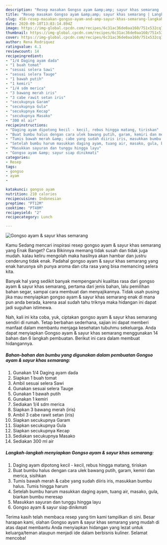 ```yaml
---
description: "Resep masakan Gongso ayam &amp;amp; sayur khas semarang | Langkah Membuat Gongso ayam &amp;amp; sayur khas semarang Yang Enak Dan Mudah"
title: "Resep masakan Gongso ayam &amp;amp; sayur khas semarang | Langkah Membuat Gongso ayam &amp;amp; sayur khas semarang Yang Enak Dan Mudah"
slug: 458-resep-masakan-gongso-ayam-and-amp-sayur-khas-semarang-langkah-membuat-gongso-ayam-and-amp-sayur-khas-semarang-yang-enak-dan-mudah
date: 2020-09-10T13:03:14.894Z
image: https://img-global.cpcdn.com/recipes/6c31ac36de0aa160/751x532cq70/gongso-ayam-sayur-khas-semarang-foto-resep-utama.jpg
thumbnail: https://img-global.cpcdn.com/recipes/6c31ac36de0aa160/751x532cq70/gongso-ayam-sayur-khas-semarang-foto-resep-utama.jpg
cover: https://img-global.cpcdn.com/recipes/6c31ac36de0aa160/751x532cq70/gongso-ayam-sayur-khas-semarang-foto-resep-utama.jpg
author: Rena Rodriquez
ratingvalue: 4.1
reviewcount: 14
recipeingredient:
- "1/4 Daging ayam dada"
- "1 buah tomat"
- "sesuai selera Sawi"
- "sesuai selera Tauge"
- "1 bawah putih"
- "1 kemiri"
- "1/4 sdm merica"
- "3 bawang merah iris"
- "3 cabe rawit setan iris"
- "secukupnya Garam"
- "secukupnya Gula"
- "secukupnya Kecap"
- "secukupnya Masako"
- "300 ml air"
recipeinstructions:
- "Daging ayam dipotong kecil - kecil, rebus hingga matang, tiriskan"
- "Buat bumbu halus dengan cara ulek bawang putih, garam, kemiri dan merica, sisihkan"
- "Tumis bawah merah &amp; cabe yang sudah diiris iris, masukkan bumbu halus. Tumis hingga harum"
- "Setelah bumbu harum masukkan daging ayam, tuang air, masako, gula, biarkan bumbu meresap"
- "Masukkan sayuran dan tunggu hingga layu"
- "Gongso ayam &amp; sayur siap dinikmati"
categories:
- Resep
tags:
- gongso
- ayam
- 

katakunci: gongso ayam  
nutrition: 210 calories
recipecuisine: Indonesian
preptime: "PT12M"
cooktime: "PT40M"
recipeyield: "2"
recipecategory: Lunch

---
```



![Gongso ayam &amp; sayur khas semarang](https://img-global.cpcdn.com/recipes/6c31ac36de0aa160/751x532cq70/gongso-ayam-sayur-khas-semarang-foto-resep-utama.jpg)

Kamu Sedang mencari inspirasi resep gongso ayam &amp; sayur khas semarang yang Enak Banget? Cara Bikinnya memang tidak susah dan tidak juga mudah. kalau keliru mengolah maka hasilnya akan hambar dan justru cenderung tidak enak. Padahal gongso ayam &amp; sayur khas semarang yang enak harusnya sih punya aroma dan cita rasa yang bisa memancing selera kita.

Banyak hal yang sedikit banyak mempengaruhi kualitas rasa dari gongso ayam &amp; sayur khas semarang, pertama dari jenis bahan, lalu pemilihan bahan segar, sampai cara membuat dan menyajikannya. Tidak usah pusing jika mau menyiapkan gongso ayam &amp; sayur khas semarang enak di mana pun anda berada, karena asal sudah tahu triknya maka hidangan ini dapat jadi suguhan istimewa.




Nah, kali ini kita coba, yuk, ciptakan gongso ayam &amp; sayur khas semarang sendiri di rumah. Tetap berbahan sederhana, sajian ini dapat memberi manfaat dalam membantu menjaga kesehatan tubuhmu sekeluarga. Anda dapat menyiapkan Gongso ayam &amp; sayur khas semarang menggunakan 14 bahan dan 6 langkah pembuatan. Berikut ini cara dalam membuat hidangannya.

<!--inarticleads1-->

##### Bahan-bahan dan bumbu yang digunakan dalam pembuatan Gongso ayam &amp; sayur khas semarang:

1. Gunakan 1/4 Daging ayam dada
1. Siapkan 1 buah tomat
1. Ambil sesuai selera Sawi
1. Gunakan sesuai selera Tauge
1. Gunakan 1 bawah putih
1. Gunakan 1 kemiri
1. Sediakan 1/4 sdm merica
1. Siapkan 3 bawang merah (iris)
1. Ambil 3 cabe rawit setan (iris)
1. Siapkan secukupnya Garam
1. Siapkan secukupnya Gula
1. Siapkan secukupnya Kecap
1. Sediakan secukupnya Masako
1. Sediakan 300 ml air




<!--inarticleads2-->

##### Langkah-langkah menyiapkan Gongso ayam &amp; sayur khas semarang:

1. Daging ayam dipotong kecil - kecil, rebus hingga matang, tiriskan
1. Buat bumbu halus dengan cara ulek bawang putih, garam, kemiri dan merica, sisihkan
1. Tumis bawah merah &amp; cabe yang sudah diiris iris, masukkan bumbu halus. Tumis hingga harum
1. Setelah bumbu harum masukkan daging ayam, tuang air, masako, gula, biarkan bumbu meresap
1. Masukkan sayuran dan tunggu hingga layu
1. Gongso ayam &amp; sayur siap dinikmati




Terima kasih telah membaca resep yang tim kami tampilkan di sini. Besar harapan kami, olahan Gongso ayam &amp; sayur khas semarang yang mudah di atas dapat membantu Anda menyiapkan hidangan yang lezat untuk keluarga/teman ataupun menjadi ide dalam berbisnis kuliner. Selamat mencoba!
